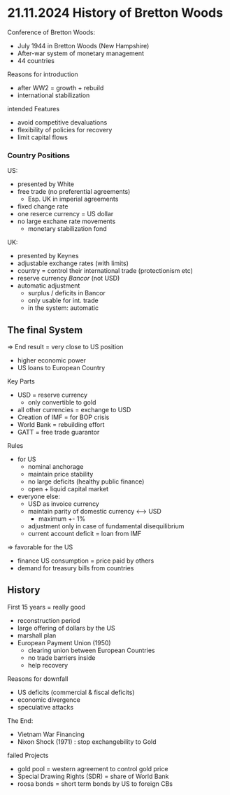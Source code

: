 # 21.11.2024 History of Bretton Woods



Conference of Bretton Woods:

- July 1944 in Bretton Woods (New Hampshire)
- After-war system of monetary management
- 44 countries



Reasons for introduction

- after WW2 = growth + rebuild
- international stabilization



intended Features

- avoid competitive devaluations
- flexibility of policies for recovery
- limit capital flows



### Country Positions

US:

- presented by White
- free trade (no preferential agreements)
  - Esp. UK in imperial agreements
- fixed change rate
- one reserce currency = US dollar
- no large exchane rate movements
  - monetary stabilization fond



UK:

- presented by Keynes
- adjustable exchange rates (with limits)
- country = control their international trade (protectionism etc)
- reserve currency *Bancor* (not USD)
- automatic adjustment 
  - surplus / deficits in Bancor
  - only usable for int. trade 
  - in the system: automatic 



## The final System

=> End result = very close to US position

- higher economic power
- US loans to European Country



Key Parts

- USD = reserve currency 
  - only convertible to gold
- all other currencies = exchange to USD
- Creation of IMF = for BOP crisis
- World Bank = rebuilding effort
- GATT = free trade guarantor



Rules

- for US
  - nominal anchorage
  - maintain price stability
  - no large deficits (healthy public finance)
  - open + liquid capital market
- everyone else:
  - USD as invoice currency
  - maintain parity of domestic currency <--> USD
    - maximum +- 1%
  - adjustment only in case of fundamental disequilibrium
  - current account deficit = loan from IMF

=> favorable for the US

- finance US consumption = price paid by others
- demand for treasury bills from countries



## History

First 15 years = really good

- reconstruction period
- large offering of dollars by the US 
- marshall plan
- European Payment Union (1950)
  - clearing union between European Countries
  - no trade barriers inside
  - help recovery



Reasons for downfall

- US deficits (commercial & fiscal deficits)
- economic divergence
- speculative attacks



The End:

- Vietnam War Financing
- Nixon Shock (1971) : stop exchangebility to Gold



failed Projects

- gold pool = western agreement to control gold price 
- Special Drawing Rights (SDR) = share of World Bank
- roosa bonds = short term bonds by US to foreign CBs

